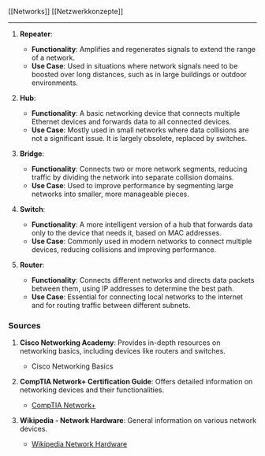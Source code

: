 [[Networks]]
[[Netzwerkkonzepte]]

---
1. **Repeater**:
    
    - **Functionality**: Amplifies and regenerates signals to extend the range of a network.
    - **Use Case**: Used in situations where network signals need to be boosted over long distances, such as in large buildings or outdoor environments.
2. **Hub**:
    
    - **Functionality**: A basic networking device that connects multiple Ethernet devices and forwards data to all connected devices.
    - **Use Case**: Mostly used in small networks where data collisions are not a significant issue. It is largely obsolete, replaced by switches.
3. **Bridge**:
    
    - **Functionality**: Connects two or more network segments, reducing traffic by dividing the network into separate collision domains.
    - **Use Case**: Used to improve performance by segmenting large networks into smaller, more manageable pieces.
4. **Switch**:
    
    - **Functionality**: A more intelligent version of a hub that forwards data only to the device that needs it, based on MAC addresses.
    - **Use Case**: Commonly used in modern networks to connect multiple devices, reducing collisions and improving performance.
5. **Router**:
    
    - **Functionality**: Connects different networks and directs data packets between them, using IP addresses to determine the best path.
    - **Use Case**: Essential for connecting local networks to the internet and for routing traffic between different subnets.

### Sources

1. **Cisco Networking Academy**: Provides in-depth resources on networking basics, including devices like routers and switches.
    
    - Cisco Networking Basics
2. **CompTIA Network+ Certification Guide**: Offers detailed information on networking devices and their functionalities.
    
    - [CompTIA Network+](https://www.comptia.org/)
3. **Wikipedia - Network Hardware**: General information on various network devices.
    
    - [Wikipedia Network Hardware](https://en.wikipedia.org/wiki/Networking_hardware)